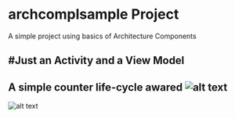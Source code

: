 # archcomplsample Project
A simple project using basics of Architecture Components

#Just an Activity and a View Model
-
A simple counter life-cycle awared
![alt text](https://image.ibb.co/n0gBfJ/Screenshot_1529494592.png)
-
![alt text](https://image.ibb.co/gpcHLJ/Screenshot_1529494614.png)


